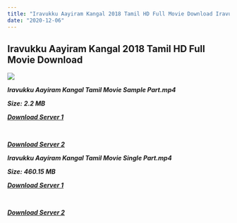 ```yaml
---
title: "Iravukku Aayiram Kangal 2018 Tamil HD Full Movie Download Iravukku Aayiram Kangal Tamil HD Movie Download"
date: "2020-12-06"
---
```


## Iravukku Aayiram Kangal 2018 Tamil HD Full Movie Download 

![](https://images.moviebuff.com/6448844c-91b2-4b38-b233-86e1969a0667?w=1000)

**_Iravukku Aayiram Kangal Tamil Movie Sample Part.mp4_**

**_Size:_** **_2.2 MB_**

**_[Download Server 1](http://b1.wetransfer.vip/files/Tamil{525e4ed8fa01f01a9103e1e2d0de788082fff3ddd3718eaf08f87fc8fd9b0ee6}20Movies/Tamil{525e4ed8fa01f01a9103e1e2d0de788082fff3ddd3718eaf08f87fc8fd9b0ee6}202018{525e4ed8fa01f01a9103e1e2d0de788082fff3ddd3718eaf08f87fc8fd9b0ee6}20Movies/Iravukku{525e4ed8fa01f01a9103e1e2d0de788082fff3ddd3718eaf08f87fc8fd9b0ee6}20Aayiram{525e4ed8fa01f01a9103e1e2d0de788082fff3ddd3718eaf08f87fc8fd9b0ee6}20Kangal{525e4ed8fa01f01a9103e1e2d0de788082fff3ddd3718eaf08f87fc8fd9b0ee6}20(2018)/Iravukku{525e4ed8fa01f01a9103e1e2d0de788082fff3ddd3718eaf08f87fc8fd9b0ee6}20Aayiram{525e4ed8fa01f01a9103e1e2d0de788082fff3ddd3718eaf08f87fc8fd9b0ee6}20Kangal{525e4ed8fa01f01a9103e1e2d0de788082fff3ddd3718eaf08f87fc8fd9b0ee6}20(2018){525e4ed8fa01f01a9103e1e2d0de788082fff3ddd3718eaf08f87fc8fd9b0ee6}20HDRip/Iravukku{525e4ed8fa01f01a9103e1e2d0de788082fff3ddd3718eaf08f87fc8fd9b0ee6}20Aayiram{525e4ed8fa01f01a9103e1e2d0de788082fff3ddd3718eaf08f87fc8fd9b0ee6}20Kangal{525e4ed8fa01f01a9103e1e2d0de788082fff3ddd3718eaf08f87fc8fd9b0ee6}20Sample{525e4ed8fa01f01a9103e1e2d0de788082fff3ddd3718eaf08f87fc8fd9b0ee6}20(640x360).mp4)_**

**_[  
](http://b1.wetransfer.vip/files/Tamil{525e4ed8fa01f01a9103e1e2d0de788082fff3ddd3718eaf08f87fc8fd9b0ee6}20Movies/Tamil{525e4ed8fa01f01a9103e1e2d0de788082fff3ddd3718eaf08f87fc8fd9b0ee6}202018{525e4ed8fa01f01a9103e1e2d0de788082fff3ddd3718eaf08f87fc8fd9b0ee6}20Movies/Iravukku{525e4ed8fa01f01a9103e1e2d0de788082fff3ddd3718eaf08f87fc8fd9b0ee6}20Aayiram{525e4ed8fa01f01a9103e1e2d0de788082fff3ddd3718eaf08f87fc8fd9b0ee6}20Kangal{525e4ed8fa01f01a9103e1e2d0de788082fff3ddd3718eaf08f87fc8fd9b0ee6}20(2018)/Iravukku{525e4ed8fa01f01a9103e1e2d0de788082fff3ddd3718eaf08f87fc8fd9b0ee6}20Aayiram{525e4ed8fa01f01a9103e1e2d0de788082fff3ddd3718eaf08f87fc8fd9b0ee6}20Kangal{525e4ed8fa01f01a9103e1e2d0de788082fff3ddd3718eaf08f87fc8fd9b0ee6}20(2018){525e4ed8fa01f01a9103e1e2d0de788082fff3ddd3718eaf08f87fc8fd9b0ee6}20HDRip/Iravukku{525e4ed8fa01f01a9103e1e2d0de788082fff3ddd3718eaf08f87fc8fd9b0ee6}20Aayiram{525e4ed8fa01f01a9103e1e2d0de788082fff3ddd3718eaf08f87fc8fd9b0ee6}20Kangal{525e4ed8fa01f01a9103e1e2d0de788082fff3ddd3718eaf08f87fc8fd9b0ee6}20Sample{525e4ed8fa01f01a9103e1e2d0de788082fff3ddd3718eaf08f87fc8fd9b0ee6}20(640x360).mp4)_**

**_[Download Server 2](http://b1.wetransfer.vip/files/Tamil{525e4ed8fa01f01a9103e1e2d0de788082fff3ddd3718eaf08f87fc8fd9b0ee6}20Movies/Tamil{525e4ed8fa01f01a9103e1e2d0de788082fff3ddd3718eaf08f87fc8fd9b0ee6}202018{525e4ed8fa01f01a9103e1e2d0de788082fff3ddd3718eaf08f87fc8fd9b0ee6}20Movies/Iravukku{525e4ed8fa01f01a9103e1e2d0de788082fff3ddd3718eaf08f87fc8fd9b0ee6}20Aayiram{525e4ed8fa01f01a9103e1e2d0de788082fff3ddd3718eaf08f87fc8fd9b0ee6}20Kangal{525e4ed8fa01f01a9103e1e2d0de788082fff3ddd3718eaf08f87fc8fd9b0ee6}20(2018)/Iravukku{525e4ed8fa01f01a9103e1e2d0de788082fff3ddd3718eaf08f87fc8fd9b0ee6}20Aayiram{525e4ed8fa01f01a9103e1e2d0de788082fff3ddd3718eaf08f87fc8fd9b0ee6}20Kangal{525e4ed8fa01f01a9103e1e2d0de788082fff3ddd3718eaf08f87fc8fd9b0ee6}20(2018){525e4ed8fa01f01a9103e1e2d0de788082fff3ddd3718eaf08f87fc8fd9b0ee6}20HDRip/Iravukku{525e4ed8fa01f01a9103e1e2d0de788082fff3ddd3718eaf08f87fc8fd9b0ee6}20Aayiram{525e4ed8fa01f01a9103e1e2d0de788082fff3ddd3718eaf08f87fc8fd9b0ee6}20Kangal{525e4ed8fa01f01a9103e1e2d0de788082fff3ddd3718eaf08f87fc8fd9b0ee6}20Sample{525e4ed8fa01f01a9103e1e2d0de788082fff3ddd3718eaf08f87fc8fd9b0ee6}20(640x360).mp4)_**

**_Iravukku Aayiram Kangal Tamil Movie Single Part.mp4_**

**_Size:_** **_460.15 MB_**

**_[Download Server 1](http://b1.wetransfer.vip/files/Tamil{525e4ed8fa01f01a9103e1e2d0de788082fff3ddd3718eaf08f87fc8fd9b0ee6}20Movies/Tamil{525e4ed8fa01f01a9103e1e2d0de788082fff3ddd3718eaf08f87fc8fd9b0ee6}202018{525e4ed8fa01f01a9103e1e2d0de788082fff3ddd3718eaf08f87fc8fd9b0ee6}20Movies/Iravukku{525e4ed8fa01f01a9103e1e2d0de788082fff3ddd3718eaf08f87fc8fd9b0ee6}20Aayiram{525e4ed8fa01f01a9103e1e2d0de788082fff3ddd3718eaf08f87fc8fd9b0ee6}20Kangal{525e4ed8fa01f01a9103e1e2d0de788082fff3ddd3718eaf08f87fc8fd9b0ee6}20(2018)/Iravukku{525e4ed8fa01f01a9103e1e2d0de788082fff3ddd3718eaf08f87fc8fd9b0ee6}20Aayiram{525e4ed8fa01f01a9103e1e2d0de788082fff3ddd3718eaf08f87fc8fd9b0ee6}20Kangal{525e4ed8fa01f01a9103e1e2d0de788082fff3ddd3718eaf08f87fc8fd9b0ee6}20(2018){525e4ed8fa01f01a9103e1e2d0de788082fff3ddd3718eaf08f87fc8fd9b0ee6}20HDRip/Iravukku{525e4ed8fa01f01a9103e1e2d0de788082fff3ddd3718eaf08f87fc8fd9b0ee6}20Aayiram{525e4ed8fa01f01a9103e1e2d0de788082fff3ddd3718eaf08f87fc8fd9b0ee6}20Kangal{525e4ed8fa01f01a9103e1e2d0de788082fff3ddd3718eaf08f87fc8fd9b0ee6}20Single{525e4ed8fa01f01a9103e1e2d0de788082fff3ddd3718eaf08f87fc8fd9b0ee6}20Part{525e4ed8fa01f01a9103e1e2d0de788082fff3ddd3718eaf08f87fc8fd9b0ee6}20(640x360).mp4)_**

**_[  
](http://b1.wetransfer.vip/files/Tamil{525e4ed8fa01f01a9103e1e2d0de788082fff3ddd3718eaf08f87fc8fd9b0ee6}20Movies/Tamil{525e4ed8fa01f01a9103e1e2d0de788082fff3ddd3718eaf08f87fc8fd9b0ee6}202018{525e4ed8fa01f01a9103e1e2d0de788082fff3ddd3718eaf08f87fc8fd9b0ee6}20Movies/Iravukku{525e4ed8fa01f01a9103e1e2d0de788082fff3ddd3718eaf08f87fc8fd9b0ee6}20Aayiram{525e4ed8fa01f01a9103e1e2d0de788082fff3ddd3718eaf08f87fc8fd9b0ee6}20Kangal{525e4ed8fa01f01a9103e1e2d0de788082fff3ddd3718eaf08f87fc8fd9b0ee6}20(2018)/Iravukku{525e4ed8fa01f01a9103e1e2d0de788082fff3ddd3718eaf08f87fc8fd9b0ee6}20Aayiram{525e4ed8fa01f01a9103e1e2d0de788082fff3ddd3718eaf08f87fc8fd9b0ee6}20Kangal{525e4ed8fa01f01a9103e1e2d0de788082fff3ddd3718eaf08f87fc8fd9b0ee6}20(2018){525e4ed8fa01f01a9103e1e2d0de788082fff3ddd3718eaf08f87fc8fd9b0ee6}20HDRip/Iravukku{525e4ed8fa01f01a9103e1e2d0de788082fff3ddd3718eaf08f87fc8fd9b0ee6}20Aayiram{525e4ed8fa01f01a9103e1e2d0de788082fff3ddd3718eaf08f87fc8fd9b0ee6}20Kangal{525e4ed8fa01f01a9103e1e2d0de788082fff3ddd3718eaf08f87fc8fd9b0ee6}20Single{525e4ed8fa01f01a9103e1e2d0de788082fff3ddd3718eaf08f87fc8fd9b0ee6}20Part{525e4ed8fa01f01a9103e1e2d0de788082fff3ddd3718eaf08f87fc8fd9b0ee6}20(640x360).mp4)_**

**_[Download Server 2](http://b1.wetransfer.vip/files/Tamil{525e4ed8fa01f01a9103e1e2d0de788082fff3ddd3718eaf08f87fc8fd9b0ee6}20Movies/Tamil{525e4ed8fa01f01a9103e1e2d0de788082fff3ddd3718eaf08f87fc8fd9b0ee6}202018{525e4ed8fa01f01a9103e1e2d0de788082fff3ddd3718eaf08f87fc8fd9b0ee6}20Movies/Iravukku{525e4ed8fa01f01a9103e1e2d0de788082fff3ddd3718eaf08f87fc8fd9b0ee6}20Aayiram{525e4ed8fa01f01a9103e1e2d0de788082fff3ddd3718eaf08f87fc8fd9b0ee6}20Kangal{525e4ed8fa01f01a9103e1e2d0de788082fff3ddd3718eaf08f87fc8fd9b0ee6}20(2018)/Iravukku{525e4ed8fa01f01a9103e1e2d0de788082fff3ddd3718eaf08f87fc8fd9b0ee6}20Aayiram{525e4ed8fa01f01a9103e1e2d0de788082fff3ddd3718eaf08f87fc8fd9b0ee6}20Kangal{525e4ed8fa01f01a9103e1e2d0de788082fff3ddd3718eaf08f87fc8fd9b0ee6}20(2018){525e4ed8fa01f01a9103e1e2d0de788082fff3ddd3718eaf08f87fc8fd9b0ee6}20HDRip/Iravukku{525e4ed8fa01f01a9103e1e2d0de788082fff3ddd3718eaf08f87fc8fd9b0ee6}20Aayiram{525e4ed8fa01f01a9103e1e2d0de788082fff3ddd3718eaf08f87fc8fd9b0ee6}20Kangal{525e4ed8fa01f01a9103e1e2d0de788082fff3ddd3718eaf08f87fc8fd9b0ee6}20Single{525e4ed8fa01f01a9103e1e2d0de788082fff3ddd3718eaf08f87fc8fd9b0ee6}20Part{525e4ed8fa01f01a9103e1e2d0de788082fff3ddd3718eaf08f87fc8fd9b0ee6}20(640x360).mp4)_**
